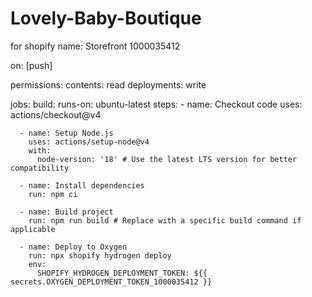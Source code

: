 # Lovely-Baby-Boutique
for shopify
name: Storefront 1000035412

on: [push]

permissions:
  contents: read
  deployments: write

jobs:
  build:
    runs-on: ubuntu-latest
    steps:
      - name: Checkout code
        uses: actions/checkout@v4

      - name: Setup Node.js
        uses: actions/setup-node@v4
        with:
          node-version: '18' # Use the latest LTS version for better compatibility

      - name: Install dependencies
        run: npm ci

      - name: Build project
        run: npm run build # Replace with a specific build command if applicable

      - name: Deploy to Oxygen
        run: npx shopify hydrogen deploy
        env:
          SHOPIFY_HYDROGEN_DEPLOYMENT_TOKEN: ${{ secrets.OXYGEN_DEPLOYMENT_TOKEN_1000035412 }}

